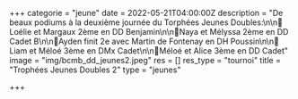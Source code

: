 +++
categorie = "jeune"
date = 2022-05-21T04:00:00Z
description = "De beaux podiums à la deuxième journée du Torphées Jeunes Doubles:\n\n🥈Loélie et Margaux 2ème en DD Benjamin\n\n🥈Naya et Mélyssa 2ème en DD Cadet B\n\n🥈Ayden finit 2e avec Martin de Fontenay en DH Poussin\n\n🥉Liam et Méloé 3ème en DMx Cadet\n\n🥉Méloé et Alice 3ème en DD Cadet"
image = "img/bcmb_dd_jeunes2.jpeg"
res = []
res_type = "tournoi"
title = "Trophées Jeunes Doubles 2"
type = "jeunes"

+++
